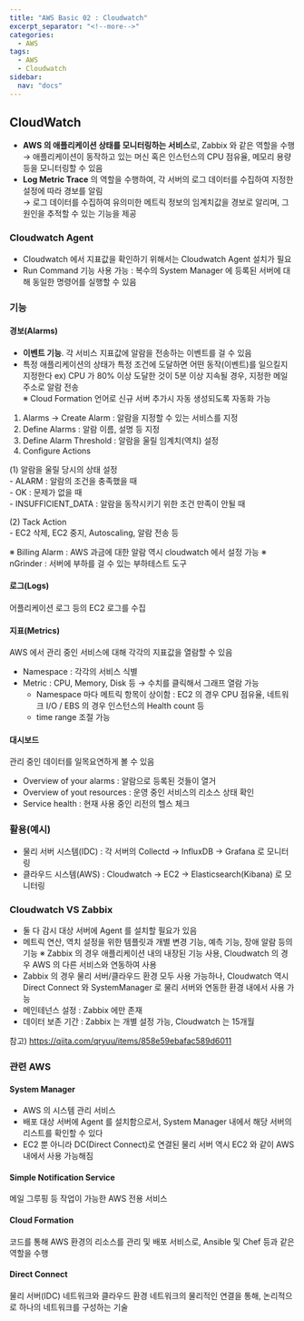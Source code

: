 ```yaml
---
title: "AWS Basic 02 : Cloudwatch"
excerpt_separator: "<!--more-->"
categories:
  - AWS
tags:
  - AWS
  - Cloudwatch
sidebar:
  nav: "docs"
---
```

## CloudWatch
- **AWS 의 애플리케이션 상태를 모니터링하는 서비스**로, Zabbix 와 같은 역할을 수행  
→ 애플리케이션이 동작하고 있는 머신 혹은 인스턴스의 CPU 점유율, 메모리 용량 등을 모니터링할 수 있음
- **Log Metric Trace** 의 역할을 수행하여, 각 서버의 로그 데이터를 수집하여 지정한 설정에 따라 경보를 알림  
→ 로그 데이터를 수집하여 유의미한 메트릭 정보의 임계치값을 경보로 알리며, 그 원인을 추적할 수 있는 기능을 제공

### Cloudwatch Agent
- Cloudwatch 에서 지표값을 확인하기 위해서는 Cloudwatch Agent 설치가 필요
- Run Command 기능 사용 가능 : 복수의 System Manager 에 등록된 서버에 대해 동일한 명령어를 실행할 수 있음

### 기능
#### 경보(Alarms)
- **이벤트 기능**. 각 서비스 지표값에 알람을 전송하는 이벤트를 걸 수 있음
- 특정 애플리케이션의 상태가 특정 조건에 도달하면 어떤 동작(이벤트)를 일으킬지 지정한다
ex) CPU 가 80% 이상 도달한 것이 5분 이상 지속될 경우, 지정한 메일 주소로 알람 전송  
※ Cloud Formation 언어로 신규 서버 추가시 자동 생성되도록 자동화 가능

1. Alarms → Create Alarm : 알람을 지정할 수 있는 서비스를 지정
2. Define Alarms : 알람 이름, 설명 등 지정
3. Define Alarm Threshold : 알람을 울릴 임계치(역치) 설정
4. Configure Actions

  (1) 알람을 울릴 당시의 상태 설정  
      - ALARM : 알람의 조건을 충족했을 때  
      - OK : 문제가 없을 때  
      - INSUFFICIENT_DATA : 알람을 동작시키기 위한 조건 만족이 안될 때
      
  (2) Tack Action  
      - EC2 삭제, EC2 중지, Autoscaling, 알람 전송 등

※ Billing Alarm : AWS 과금에 대한 알람 역시 cloudwatch 에서 설정 가능
※ nGrinder : 서버에 부하를 걸 수 있는 부하테스트 도구

#### 로그(Logs)
어플리케이션 로그 등의 EC2 로그를 수집

#### 지표(Metrics)
AWS 에서 관리 중인 서비스에 대해 각각의 지표값을 열람할 수 있음
* Namespace : 각각의 서비스 식별
* Metric : CPU, Memory, Disk 등 → 수치를 클릭해서 그래프 열람 가능
  * Namespace 마다 메트릭 항목이 상이함 : EC2 의 경우 CPU 점유율, 네트워크 I/O / EBS 의 경우 인스턴스의 Health count 등  
  * time range 조절 가능

#### 대시보드
관리 중인 데이터를 일목요연하게 볼 수 있음
* Overview of your alarms : 알람으로 등록된 것들이 열거
* Overview of yout resources : 운영 중인 서비스의 리소스 상태 확인
* Service health : 현재 사용 중인 리전의 헬스 체크

### 활용(예시)
* 물리 서버 시스템(IDC) : 각 서버의 Collectd → InfluxDB → Grafana 로 모니터링
* 클라우드 시스템(AWS) : Cloudwatch → EC2 → Elasticsearch(Kibana) 로 모니터링

### Cloudwatch VS Zabbix
* 둘 다 감시 대상 서버에 Agent 를 설치할 필요가 있음
* 메트릭 연산, 역치 설정을 위한 템플릿과 개별 변경 기능, 예측 기능, 장애 알람 등의 기능
※ Zabbix 의 경우 애플리케이션 내의 내장된 기능 사용, Cloudwatch 의 경우 AWS 의 다른 서비스와 연동하여 사용
* Zabbix 의 경우 물리 서버/클라우드 환경 모두 사용 가능하나, Cloudwatch 역시 Direct Connect 와 SystemManager 로 물리 서버와 연동한 환경 내에서 사용 가능
* 메인테넌스 설정 : Zabbix 에만 존재
* 데이터 보존 기간 : Zabbix 는 개별 설정 가능, Cloudwatch 는 15개월

참고) https://qiita.com/qryuu/items/858e59ebafac589d6011

### 관련 AWS 
#### System Manager
- AWS 의 시스템 관리 서비스
- 배포 대상 서버에 Agent 를 설치함으로서, System Manager 내에서 해당 서버의 리스트를 확인할 수 있다
- EC2 뿐 아니라 DC(Direct Connect)로 연결된 물리 서버 역시 EC2 와 같이 AWS 내에서 사용 가능해짐

#### Simple Notification Service
메일 그루핑 등 작업이 가능한 AWS 전용 서비스

#### Cloud Formation
코드를 통해 AWS 환경의 리소스를 관리 및 배포 서비스로, Ansible 및 Chef 등과 같은 역할을 수행

#### Direct Connect
물리 서버(IDC) 네트워크와 클라우드 환경 네트워크의 물리적인 연결을 통해, 논리적으로 하나의 네트워크를 구성하는 기술
